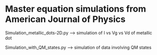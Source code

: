 # Master equation simulations from American Journal of Physics

Simulation_metallic_dots-2D.py --> simulation of I vs Vg vs Vd of metallic dot

Simulation_with_QM_states.py   --> simulation of data involving QM states
